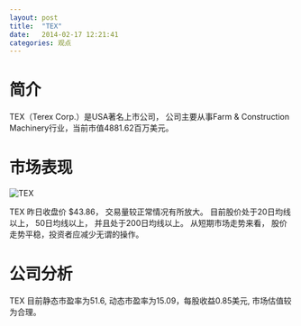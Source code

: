 ```yaml
---
layout: post
title:  "TEX"
date:   2014-02-17 12:21:41
categories: 观点
---
```


# 简介
TEX（Terex Corp.）是USA著名上市公司，
公司主要从事Farm & Construction Machinery行业，当前市值4881.62百万美元。

# 市场表现

![TEX](http://finviz.com/chart.ashx?t=TEX&ty=c&ta=1&p=d&s=l)

TEX 昨日收盘价 $43.86，
交易量较正常情况有所放大。
目前股价处于20日均线以上，
50日均线以上，
并且处于200日均线以上。
从短期市场走势来看，
股价走势平稳，投资者应减少无谓的操作。

# 公司分析
TEX 目前静态市盈率为51.6, 动态市盈率为15.09，每股收益0.85美元,
市场估值较为合理。
